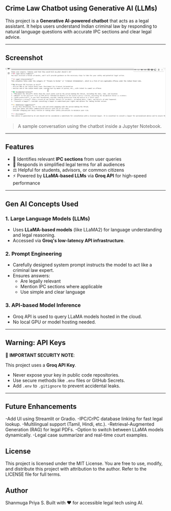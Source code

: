 ## Crime Law Chatbot using Generative AI (LLMs)

This project is a **Generative AI-powered chatbot** that acts as a legal assistant. It helps users understand Indian criminal law by responding to natural language questions with accurate IPC sections and clear legal advice.

---

## Screenshot

![Chatbot Demo](screenshot.png)

> A sample conversation using the chatbot inside a Jupyter Notebook.

---

## Features

- 📘 Identifies relevant **IPC sections** from user queries
- 🧠 Responds in simplified legal terms for all audiences
- ⚖️ Helpful for students, advisors, or common citizens
- ⚡ Powered by **LLaMA-based LLMs** via **Groq API** for high-speed performance

---

## Gen AI Concepts Used

### 1. Large Language Models (LLMs)
- Uses **LLaMA-based models** (like LLaMA2) for language understanding and legal reasoning.
- Accessed via **Groq's low-latency API infrastructure**.

### 2. Prompt Engineering
- Carefully designed system prompt instructs the model to act like a criminal law expert.
- Ensures answers:
  - Are legally relevant
  - Mention IPC sections where applicable
  - Use simple and clear language

### 3. API-based Model Inference
- Groq API is used to query LLaMA models hosted in the cloud.
- No local GPU or model hosting needed.

---

##  Warning: API Keys

🚨 **IMPORTANT SECURITY NOTE**:

This project uses a **Groq API Key**.

- Never expose your key in public code repositories.
- Use secure methods like `.env` files or GitHub Secrets.
- Add `.env` to `.gitignore` to prevent accidental leaks.

---

## Future Enhancements
-Add UI using Streamlit or Gradio.
-IPC/CrPC database linking for fast legal lookup.
-Multilingual support (Tamil, Hindi, etc.).
-Retrieval-Augmented Generation (RAG) for legal PDFs.
-Option to switch between LLaMA models dynamically.
-Legal case summarizer and real-time court examples.

## License
This project is licensed under the MIT License.
You are free to use, modify, and distribute this project with attribution to the author. Refer to the LICENSE file for full terms.

## Author
Shanmuga Priya S.
Built with ❤️ for accessible legal tech using AI.

